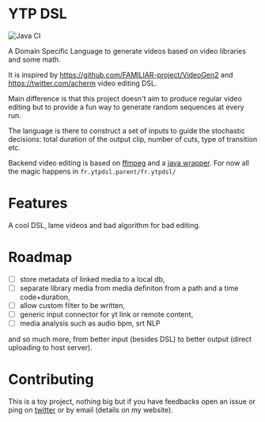 YTP DSL
===

![Java CI](https://github.com/AlexandreRio/ytpdsl/workflows/Java%20CI/badge.svg)

A Domain Specific Language to generate videos based on video libraries and some math.

It is inspired by https://github.com/FAMILIAR-project/VideoGen2 and https://twitter.com/acherm video editing DSL.

Main difference is that this project doesn't aim to produce regular video editing but to provide a fun way to generate random sequences at every run.

The language is there to construct a set of inputs to guide the stochastic decisions: total duration of the output clip, number of cuts, type of transition etc.

Backend video editing is based on [ffmpeg](https://ffmpeg.org) and a [java wrapper](https://github.com/bramp/ffmpeg-cli-wrapper). 
For now all the magic happens in `fr.ytpdsl.parent/fr.ytpdsl/`

# Features

A cool DSL, lame videos and bad algorithm for bad editing.

# Roadmap

- [ ] store metadata of linked media to a local db,
- [ ] separate library media from media definiton from a path and a time code+duration,
- [ ] allow custom filter to be written,
- [ ] generic input connector for yt link or remote content,
- [ ] media analysis such as audio bpm, srt NLP

and so much more, from better input (besides DSL) to better output (direct uploading to host server).

# Contributing

This is a toy project, nothing big but if you have feedbacks open an issue or ping on [twitter](https://twitter.com/Rio_Alx) or by email (details on my website).